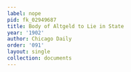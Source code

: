 ```yaml
---
label: nope
pid: fk_02949687
title: Body of Altgeld to Lie in State
year: '1902'
author: Chicago Daily
order: '091'
layout: single
collection: documents
---
```

